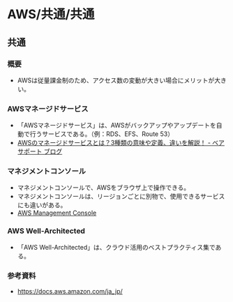 # AWS/共通/共通

## 共通

### 概要

- AWSは従量課金制のため、アクセス数の変動が大きい場合にメリットが大きい。

### AWSマネージドサービス

- 「AWSマネージドサービス」は、AWSがバックアップやアップデートを自動で行うサービスである。（例：RDS、EFS、Route 53）
- [AWSのマネージドサービスとは？3種類の意味や定義、違いを解説！ - ベアサポート ブログ](https://baresupport.jp/blog/2023/10/11/254/)

### マネジメントコンソール

- マネジメントコンソールで、AWSをブラウザ上で操作できる。
- マネジメントコンソールは、リージョンごとに別物で、使用できるサービスにも違いがある。
- [AWS Management Console](https://ap-northeast-1.console.aws.amazon.com/console/home?region=ap-northeast-1)

### AWS Well-Architected

- 「AWS Well-Architected」は、クラウド活用のベストプラクティス集である。

### 参考資料

- <https://docs.aws.amazon.com/ja_jp/>
